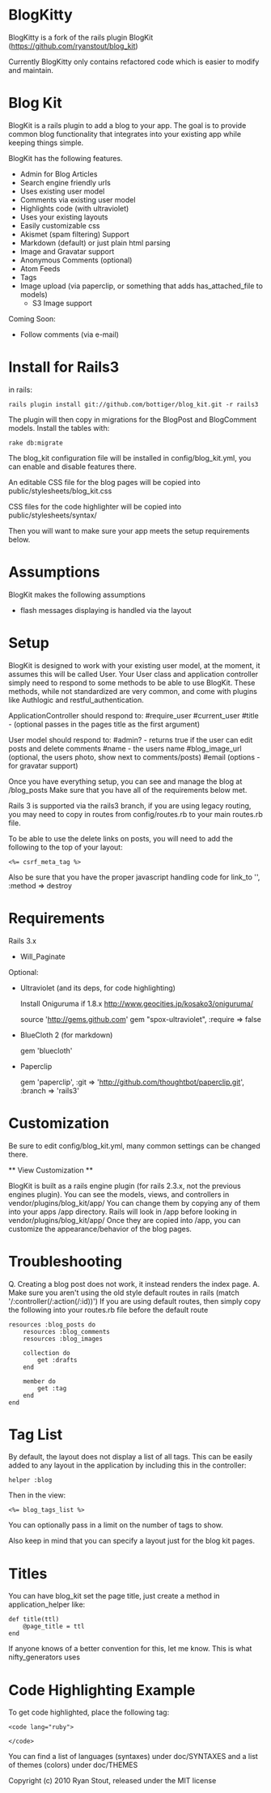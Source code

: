 BlogKitty
=======

BlogKitty is a fork of the rails plugin BlogKit (https://github.com/ryanstout/blog_kit)

Currently BlogKitty only contains refactored code which is easier to modify and maintain.


Blog Kit
========

BlogKit is a rails plugin to add a blog to your app.  The goal is to provide common blog
functionality that integrates into your existing app while keeping things simple.

BlogKit has the following features.

+ Admin for Blog Articles
+ Search engine friendly urls
+ Uses existing user model
+ Comments via existing user model
+ Highlights code (with ultraviolet)
+ Uses your existing layouts
+ Easily customizable css
+ Akismet (spam filtering) Support
+ Markdown (default) or just plain html parsing
+ Image and Gravatar support
+ Anonymous Comments (optional)
+ Atom Feeds
+ Tags
+ Image upload (via paperclip, or something that adds has_attached_file to models)
    + S3 Image support


Coming Soon:

+ Follow comments (via e-mail)

Install for Rails3
==================

in rails:

    rails plugin install git://github.com/bottiger/blog_kit.git -r rails3

The plugin will then copy in migrations for the BlogPost and BlogComment models.  Install the tables with:

    rake db:migrate

The blog_kit configuration file will be installed in config/blog_kit.yml, you can enable and disable features there.

An editable CSS file for the blog pages will be copied into public/stylesheets/blog_kit.css

CSS files for the code highlighter will be copied into public/stylesheets/syntax/
    
Then you will want to make sure your app meets the setup requirements below.

Assumptions
===========

BlogKit makes the following assumptions

+ flash messages displaying is handled via the layout


Setup
=====

BlogKit is designed to work with your existing user model, at the moment, it assumes this will be
called User.  Your User class and application controller simply need to respond to some methods to
be able to use BlogKit.  These methods, while not standardized are very common, and come with plugins
like Authlogic and restful_authentication.

ApplicationController should respond to:
    #require_user
    #current_user
    #title - (optional passes in the pages title as the first argument)

User model should respond to:
    #admin?  - returns true if the user can edit posts and delete comments
    #name	 - the users name
    #blog_image_url (optional, the users photo, show next to comments/posts)
    #email (options - for gravatar support)
    
Once you have everything setup, you can see and manage the blog at /blog_posts  Make sure that you have
all of the requirements below met.

Rails 3 is supported via the rails3 branch, if you are using legacy routing, you may need to copy in routes
from config/routes.rb to your main routes.rb file.

To be able to use the delete links on posts, you will need to add the following to the top of your layout:

    <%= csrf_meta_tag %>

Also be sure that you have the proper javascript handling code for link_to '', :method => destroy

Requirements
============

Rails 3.x

- Will_Paginate

Optional:

- Ultraviolet (and its deps, for code highlighting)

    Install Oniguruma if 1.8.x
    http://www.geocities.jp/kosako3/oniguruma/
    
    source 'http://gems.github.com'
    gem "spox-ultraviolet", :require => false
    
- BlueCloth 2 (for markdown)

    gem 'bluecloth'

- Paperclip

    gem 'paperclip', :git => 'http://github.com/thoughtbot/paperclip.git', :branch => 'rails3'

Customization
=============

Be sure to edit config/blog_kit.yml, many common settings can be changed there.

** View Customization **

BlogKit is built as a rails engine plugin (for rails 2.3.x, not the previous engines plugin).  You can see
the models, views, and controllers in vendor/plugins/blog_kit/app/  You can change them by copying any of 
them into your apps /app directory.  Rails will look in /app before looking in vendor/plugins/blog_kit/app/
Once they are copied into /app, you can customize the appearance/behavior of the blog pages.

Troubleshooting
===============

Q. Creating a blog post does not work, it instead renders the index page.
A. Make sure you aren't using the old style default routes in rails (match '/:controller(/:action(/:id))')
   If you are using default routes, then simply copy the following into your routes.rb file before the default route

  	resources :blog_posts do
		resources :blog_comments
		resources :blog_images
		
		collection do
			get :drafts
		end
		
		member do
			get :tag
		end
	end

Tag List
========

By default, the layout does not display a list of all tags.  This can be easily added to any layout in the 
application by including this in the controller:

    helper :blog

Then in the view:

    <%= blog_tags_list %>
    
You can optionally pass in a limit on the number of tags to show.

Also keep in mind that you can specify a layout just for the blog kit pages.

Titles
======

You can have blog_kit set the page title, just create a method in application_helper like:

    def title(ttl)
        @page_title = ttl
    end

If anyone knows of a better convention for this, let me know.  This is what nifty_generators uses

Code Highlighting Example
=========================

To get code highlighted, place the following tag:

    <code lang="ruby">

    </code>

You can find a list of languages (syntaxes) under doc/SYNTAXES and a list of themes (colors) under
doc/THEMES


Copyright (c) 2010 Ryan Stout, released under the MIT license
